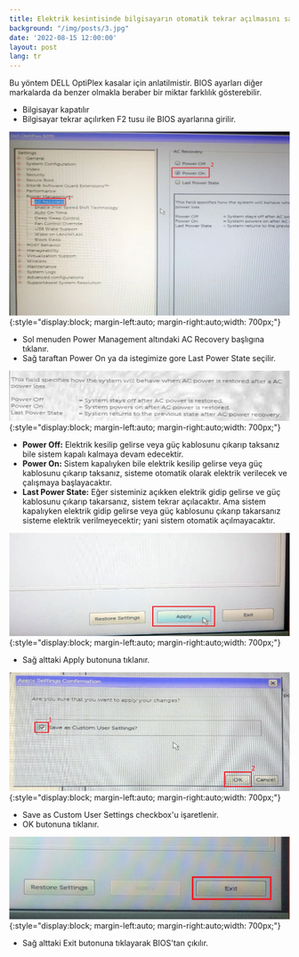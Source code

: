 ```yaml
---
title: Elektrik kesintisinde bilgisayarın otomatik tekrar açılmasını sağlama
background: "/img/posts/3.jpg"
date: '2022-08-15 12:00:00'
layout: post
lang: tr
---
```


Bu yöntem DELL OptiPlex kasalar için anlatilmistir. BIOS ayarları diğer markalarda da benzer olmakla beraber bir miktar farklılık gösterebilir. 

- Bilgisayar kapatılır
- Bilgisayar tekrar açılırken F2 tusu ile BIOS ayarlarına girilir.

![](/img/posts/reboot-after-power-outage-1.png){:style="display:block; margin-left:auto; margin-right:auto;width: 700px;"}

- Sol menuden Power Management altındaki AC Recovery başlıgına tıklanır.
- Sağ taraftan Power On  ya da istegimize gore Last Power State seçilir.

![](/img/posts/reboot-after-power-outage-2.png){:style="display:block; margin-left:auto; margin-right:auto;width: 700px;"}

- **Power Off:** Elektrik kesilip gelirse veya güç kablosunu çıkarıp taksanız bile sistem kapalı kalmaya devam edecektir. 
- **Power On:** Sistem kapalıyken bile elektrik kesilip gelirse veya güç kablosunu çıkarıp taksanız, sisteme otomatik olarak elektrik verilecek ve çalışmaya başlayacaktır.
- **Last Power State:** Eğer sisteminiz açıkken elektrik gidip gelirse ve güç kablosunu çıkarıp takarsanız, sistem tekrar açılacaktır. Ama sistem kapalıyken elektrik gidip gelirse veya güç kablosunu çıkarıp takarsanız sisteme elektrik verilmeyecektir; yani sistem otomatik açılmayacaktır.

![](/img/posts/reboot-after-power-outage-3.png){:style="display:block; margin-left:auto; margin-right:auto;width: 700px;"}

- Sağ alttaki Apply butonuna tıklanır.

![](/img/posts/reboot-after-power-outage-4.png){:style="display:block; margin-left:auto; margin-right:auto;width: 700px;"}

- Save as Custom User Settings checkbox'u işaretlenir.
- OK butonuna tıklanır.

![](/img/posts/reboot-after-power-outage-5.png){:style="display:block; margin-left:auto; margin-right:auto;width: 700px;"}

- Sağ alttaki Exit butonuna tıklayarak BIOS'tan çıkılır.
